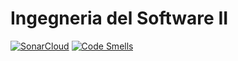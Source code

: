 # Ingegneria del Software II

[![SonarCloud](https://github.com/emelis-ptr/software-analytics/actions/workflows/build.yml/badge.svg)](https://github.com/emelis-ptr/software-analytics/actions/workflows/build.yml)
[![Code Smells](https://sonarcloud.io/api/project_badges/measure?project=emelis-ptr_software-analytics&metric=code_smells)](https://sonarcloud.io/summary/new_code?id=emelis-ptr_software-analytics)
